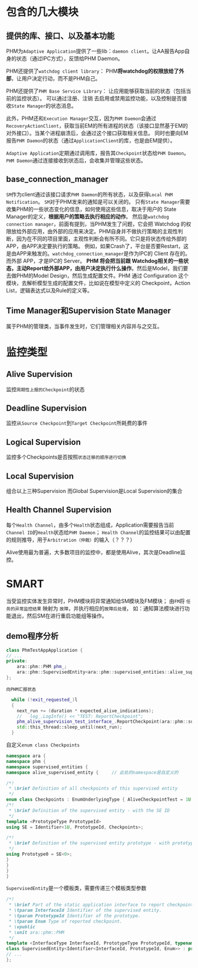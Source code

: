 # 包含的几大模块
## 提供的库、接口、以及基本功能
PHM为`Adaptive Application`提供了一些lib：`daemon client`。让AA报告App自身的状态（通过IPC方式），反馈给PHM Daemon。

PHM还提供了`watchdog client library`：
PHM**将watchdog的权限放给了外部**，让用户决定行动，而不是PHM自己。

PHM还提供了`PHM Base Service Library`：
让应用能够获取当前的状态（包括当前的监控状态）。
可以通过注册、注销 去启用或禁用监控功能，以及控制是否接收`State Manager`的状态消息。

此外，PHM还和`Execution Manager`交互，因为`PHM Daemon`会通过`RecoveryActionClient`，获取当前EM的所有进程的状态（该接口显然基于EM的对外接口）。当某个进程崩溃后，会通过这个接口获取相关信息。
同时也要向EM报告`PHM Daemon`的状态（通过`ApplicationClient`的库，也是由EM提供）。

`Adaptive Application`定期通过调用库，报告其`Checkpoint`状态给`PHM Daemon`。`PHM Daemon`通过连接接收到状态后，会收集并管理这些状态。

## base_connection_manager
`SM`作为client通过该接口请求`PHM Daemon`的所有状态，以及获得`Local PHM Notification`。
`SM`对于PHM发来的通知是可以关闭的。
只有`State Manager`需要收集PHM的一些状态变化的信息，如何使用这些信息，取决于用户的 State Manager的定义，**根据用户的策略去执行相应的动作**。
然后是`watchdog connection manager`，前面有提到，当PHM发生了问题，它会把 Watchdog 的权限放给外部应用，由外部的应用来决定。PHM自身并不做执行策略的主观性判断，因为在不同的项目里面，主观性判断会有所不同。它只是将状态传给外部的APP，由APP决定要执行的策略。
例如，如果Crash了，平台是否要Restart，这是由APP来触发的。`watchdog_connection_manager`是作为IPC的 Client 存在的。而外部 APP，才是IPC的 Server。
**PHM 将会把当前跟 Watchdog相关的一些状态，主动Report给外部APP，由用户决定执行什么操作**。然后是Model，我们要去做PHM的Model Design，然后生成配置文件。PHM 通过 Configuration 这个模块，去解析模型生成的配置文件，比如说在模型中定义的 Checkpoint，Action List，逻辑表达式以及Rule的定义等。

## Time Manager和Supervision State Manager
属于PHM的管理类，当事件发生时，它们管理相关内容并与之交互。

# 监控类型
## Alive Supervision
监控`周期性上报的Checkpoint`的状态

## Deadline Supervision
监控从`Source Checkpoint`到`Target Checkpoint`所耗费的事件

## Logical Supervision
监控多个Checkpoints是否按照`状态迁移的顺序进行切换`

## Local Supervision
组合以上三种Supervision
而Global Supervision是Local Supervision的集合

## Health Channel Supervision
每个`Health Channel`，由多个`Health`状态组成，Application需要报告当前`Channel ID`的`Health`状态给`PHM Daemon`；
`Health Channel`的监控结果可以由配置的规则推导，用于`Arbitration（仲裁）`的输入（？？？）

Alive使用最为普遍，大多数项目的监控中，都是使用Alive，其次是Deadline监控。


# SMART
当受监控实体发生异常时，PHM模块将异常通知给SM模块及FM模块；
由`FM`将 `任务的异常监控结果` 映射为 `故障`，并执行相应的`故障后处理`，
    如：通知算法模块进行功能退出，然后SM在进行重启功能组等操作。


## demo程序分析

```cpp
class PhmTestAppApplication {
// ...
private:
    ara::phm::PHM phm_;
    ara::phm::SupervisedEntity<ara::phm::supervised_entities::alive_supervised_entity::Prototype0> phm_alive_supervision_test_interface_;
};
```

`向PHM汇报状态`
```cpp
  while (!exit_requested_)l
  {
    next_run += (duration * expected_alive_indications);
    //   log_.LogInfo() << "TEST: ReportCheckpoint";
    phm_alive_supervision_test_interface_.ReportCheckpoint(ara::phm::supervised_entities::alive_supervised_entity::Checkpoints::AliveCheckpointTest);
    std::this_thread::sleep_until(next_run);
  }
```

自定义`enum class Checkpoints`
```cpp
namespace ara {
namespace phm {
namespace supervised_entities {
namespace alive_supervised_entity {     // 此处的namespace是自定义的

/*!
 * \brief Definition of all checkpoints of this supervised entity
 */
enum class Checkpoints : EnumUnderlyingType { AliveCheckpointTest = 1U };
/*!
 * \brief Definition of the supervised entity - with the SE ID
 */
template <PrototypeType PrototypeId>
using SE = Identifier<1U, PrototypeId, Checkpoints>;

/*!
 * \brief Definition of the supervised entity prototype - with prototype ID
 */
using Prototype0 = SE<0>;
}
}
}
}
```

`SupervisedEntity`是一个模板类，需要传递三个模板类型参数
```cpp
/*!
 * \brief Part of the static application interface to report checkpoints of a supervised entity.
 * \tparam InterfaceId Identifier of the supervised entity.
 * \tparam PrototypeId Identifier of the prototype.
 * \tparam Enum Type of reported checkpoint.
 * \vpublic
 * \unit ara::phm::PHM
 */
template <InterfaceType InterfaceId, PrototypeType PrototypeId, typename Enum>
class SupervisedEntity<Identifier<InterfaceId, PrototypeId, Enum>> : private PHM {
// ...
};
```












